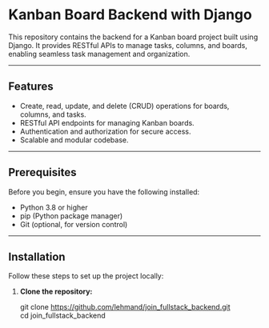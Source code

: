 # Kanban Board Backend with Django

This repository contains the backend for a Kanban board project built using Django. It provides RESTful APIs to manage tasks, columns, and boards, enabling seamless task management and organization.

---

## Features

-   Create, read, update, and delete (CRUD) operations for boards, columns, and tasks.
-   RESTful API endpoints for managing Kanban boards.
-   Authentication and authorization for secure access.
-   Scalable and modular codebase.

---

## Prerequisites

Before you begin, ensure you have the following installed:

-   Python 3.8 or higher
-   pip (Python package manager)
-   Git (optional, for version control)

---

## Installation

Follow these steps to set up the project locally:

1. **Clone the repository:**

    git clone https://github.com/lehmand/join_fullstack_backend.git  
    cd join_fullstack_backend
